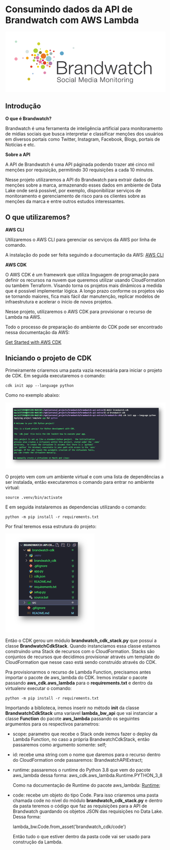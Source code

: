 # Consumindo dados da API de Brandwatch com AWS Lambda

![](src/brandwatch-logo.png)

## Introdução

**O que é Brandwatch?**

Brandwatch é uma ferramenta de inteligência artificial para monitoramento de mídias sociais que busca interpretar e classificar menções dos usuários em diversos portais como Twitter, Instagram, Facebook, Blogs, portais de Notícias e etc.

**Sobre a API**

A API de Brandwatch é uma API páginada podendo trazer até cinco mil menções por requisição, permitindo 30 requisições a cada 10 minutos.

Nesse projeto utilizaremos a API do Brandwatch para extrair dados de menções sobre a marca, armazenando esses dados em ambiente de Data Lake onde será possível, por exemplo, disponibilizar serviços de monitoramento e gerenciamento de risco para os clientes sobre as menções da marca e entre outros estudos interessantes.

## O que utilizaremos?

**AWS CLI**

Utilizaremos o AWS CLI para gerenciar os serviços da AWS por linha de comando.

A instalação do pode ser feita seguindo a documentação da AWS: [AWS CLI](https://docs.aws.amazon.com/cli/latest/userguide/getting-started-install.html)

**AWS CDK**

O AWS CDK é um framework que utiliza linguagem de programação para definir os recursos na nuvem que queremos utilizar usando CloudFormation ou também Terraform. Visando torna os projetos mais dinâmicos a medida que é possível implementar lógica. A longo prazo conforme os projetos vão se tornando maiores, fica mais fácil dar manutenção, replicar modelos de infraestrutura e acelerar o ínicio de novos projetos.

Nesse projeto, utilizaremos o AWS CDK para provisionar o recurso de Lambda na AWS.

Todo o processo de preparação do ambiente do CDK pode ser encontrado nessa documentação da AWS:

[Get Started with AWS CDK](https://aws.amazon.com/getting-started/guides/setup-cdk/?nc1=h_ls)

## Iniciando o projeto de CDK

Primeiramente criaremos uma pasta vazia necessária para iniciar o projeto de CDK. Em seguida executaremos o comando:

```
cdk init app --language python
```

Como no exemplo abaixo:

![](src/init-project-cdk.png)

O projeto vem com um ambiente virtual e com uma lista de dependências a ser instalada, então executaremos o comando para entrar no ambiente virtual:

```
source .venv/bin/activate
```

E em seguida instalaremos as dependencias utilizando o comando:

```
python -m pip install -r requirements.txt
```

Por final teremos essa estrutura do projeto:

![](src/structure-project-1.png)

Então o CDK gerou um módulo **brandwatch_cdk_stack.py** que possuí a classe **BrandwatchCdkStack**. Quando instanciamos essa classe estamos construindo uma Stack de recursos com o CloudFormation. Stacks são conjuntos de recursos que decidimos provisionar através um template do CloudFormation que nesse caso está sendo construído através do CDK.

Pra provisionarmos o recurso de Lambda Function, precisamos antes importar o pacote de aws_lambda do CDK. Iremos instalar o pacote passando **aws_cdk.aws_lambda** para o **requirements.txt** e dentro da virtualenv executar o comando:

```
python -m pip install -r requirements.txt
```

Importando a biblioteca, iremos inserir no método **__init__** da classe **BrandwatchCdkStack** uma variavel **lambda_bw_api** que vai instanciar a classe **Function** do pacote **aws_lambda** passando os seguintes argumentos para os respectivos parametros:

- scope: parametro que recebe o Stack onde iremos fazer o deploy da Lambda Function, no caso a própria BrandwatchCdkStack, então passaremos como argumento somente: self;

- id: recebe uma string com o nome que daremos para o recurso dentro do CloudFormation onde passaremos: BrandwatchAPIExtract;

- runtime: passaremos o runtime do Python 3.8 que vem do pacote aws_lambda dessa forma: aws_cdk.aws_lambda.Runtime.PYTHON_3_8

    Como na documentação de Runtime do pacote aws_lambda: [Runtime](
https://docs.aws.amazon.com/cdk/api/latest/python/aws_cdk.aws_lambda/Runtime.html#aws_cdk.aws_lambda.Runtime);

- code: recebe um objeto do tipo Code. Para isso criaremos uma pasta chamada code no nível do módulo **brandwatch_cdk_stack.py** e dentro da pasta teremos o código que faz as requisições para a API de Brandwatch guardando os objetos JSON das requisições no Data Lake. Dessa forma:

    lambda_bw.Code.from_asset('brandwatch_cdk/code')

    Então tudo o que estiver dentro da pasta code vai ser usado para construção da Lambda.

